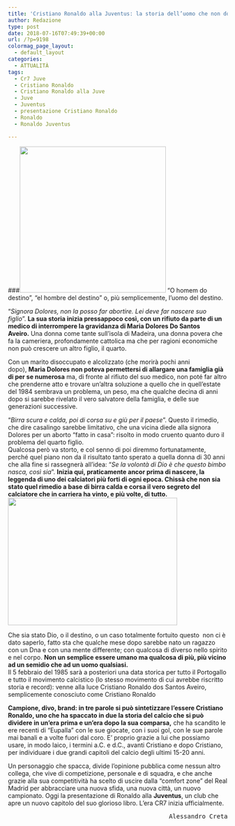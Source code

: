 ```yaml
---
title: 'Cristiano Ronaldo alla Juventus: la storia dell’uomo che non doveva nascere'
author: Redazione
type: post
date: 2018-07-16T07:49:39+00:00
url: /?p=9198
colormag_page_layout:
  - default_layout
categories:
  - ATTUALITÀ
tags:
  - Cr7 Juve
  - Cristiano Ronaldo
  - Cristiano Ronaldo alla Juve
  - Juve
  - Juventus
  - presentazione Cristiano Ronaldo
  - Ronaldo
  - Ronaldo Juventus

---
```

###<img decoding="async" loading="lazy" class=" wp-image-9201 alignleft" src="https://progressonline.it/wp-content/uploads/2018/07/Cristiano-Ronaldo-Juventus-640x640-300x300.jpg" alt="" width="335" height="335" /> “O homem do destino”, “el hombre del destino” o, più semplicemente, l’uomo del destino.

“_Signora Dolores, non la posso far abortire. Lei deve far nascere suo figlio_”. **La sua storia inizia pressappoco così, con un rifiuto da parte di un medico di interrompere la gravidanza di Maria Dolores Do Santos Aveiro.** Una donna come tante sull’isola di Madeira, una donna povera che fa la cameriera, profondamente cattolica ma che per ragioni economiche non può crescere un altro figlio, il quarto.

Con un marito disoccupato e alcolizzato (che morirà pochi anni dopo), **Maria Dolores non poteva permettersi di allargare una famiglia già di per se numerosa** ma, di fronte al rifiuto del suo medico, non poté far altro che prenderne atto e trovare un’altra soluzione a quello che in quell’estate del 1984 sembrava un problema, un peso, ma che qualche decina di anni dopo si sarebbe rivelato il vero salvatore della famiglia, e delle sue generazioni successive.

“_Birra scura e calda, poi di corsa su e giù per il paese_”. Questo il rimedio, che dire casalingo sarebbe limitativo, che una vicina diede alla signora Dolores per un aborto &#8220;fatto in casa&#8221;: risolto in modo cruento quanto duro il problema del quarto figlio.  
Qualcosa però va storto, e col senno di poi diremmo fortunatamente, perché quel piano non da il risultato tanto sperato a quella donna di 30 anni che alla fine si rassegnerà all’idea: “_Se la volontà di Dio è che questo bimbo nasca, così sia_”. **Inizia qui, praticamente ancor prima di nascere, la leggenda di uno dei calciatori più forti di ogni epoca. Chissà che non sia stato quel rimedio a base di birra calda e corsa il vero segreto del calciatore che in carriera ha vinto, e più volte, di tutto.<img decoding="async" loading="lazy" class=" wp-image-9199 alignright" src="https://progressonline.it/wp-content/uploads/2018/07/cristiano-ronaldo-juventus-inline-300x225.jpg" alt="" width="388" height="292" />**

Che sia stato Dio, o il destino, o un caso totalmente fortuito questo  non ci è dato saperlo, fatto sta che qualche mese dopo sarebbe nato un ragazzo con un Dna e con una mente differente; con qualcosa di diverso nello spirito e nel corpo. **Non un semplice essere umano ma qualcosa di più, più vicino ad un semidio che ad un uomo qualsiasi.**  
Il 5 febbraio del 1985 sarà a posteriori una data storica per tutto il Portogallo e tutto il movimento calcistico (lo stesso movimento di cui avrebbe riscritto storia e record): venne alla luce Cristiano Ronaldo dos Santos Aveiro, semplicemente conosciuto come Cristiano Ronaldo

**Campione, divo, brand: in tre parole si può sintetizzare l’essere Cristiano Ronaldo, uno che ha spaccato in due la storia del calcio che si può dividere in un’era prima e un’era dopo la sua comparsa,** che ha scandito le ere recenti di &#8220;Eupalla&#8221; con le sue giocate, con i suoi gol, con le sue parole mai banali e a volte fuori dal coro. E&#8217; proprio grazie a lui che possiamo usare, in modo laico, i termini a.C. e d.C., avanti Cristiano e dopo Cristiano, per individuare i due grandi capitoli del calcio degli ultimi 15-20 anni.

Un personaggio che spacca, divide l&#8217;opinione pubblica come nessun altro collega, che vive di competizione, personale e di squadra, e che anche grazie alla sua competitività ha scelto di uscire dalla &#8220;comfort zone&#8221; del Real Madrid per abbracciare una nuova sfida, una nuova città, un nuovo campionato. Oggi la presentazione di Ronaldo alla **Juventus**, un club che apre un nuovo capitolo del suo glorioso libro. L&#8217;era CR7 inizia ufficialmente.

<pre style="text-align: right;">Alessandro Creta</pre>

&nbsp;